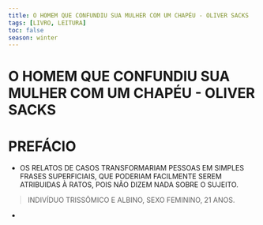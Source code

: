 ```yaml
---
title: O HOMEM QUE CONFUNDIU SUA MULHER COM UM CHAPÉU - OLIVER SACKS
tags: [LIVRO, LEITURA]
toc: false
season: winter
---
```


# O HOMEM QUE CONFUNDIU SUA MULHER COM UM CHAPÉU - OLIVER SACKS

# PREFÁCIO
- OS RELATOS DE CASOS TRANSFORMARIAM PESSOAS EM SIMPLES FRASES SUPERFICIAIS, QUE PODERIAM FACILMENTE SEREM ATRIBUIDAS À RATOS, POIS NÃO DIZEM NADA SOBRE O SUJEITO.
> INDIVÍDUO TRISSÔMICO E ALBINO, SEXO FEMININO, 21 ANOS.
- 